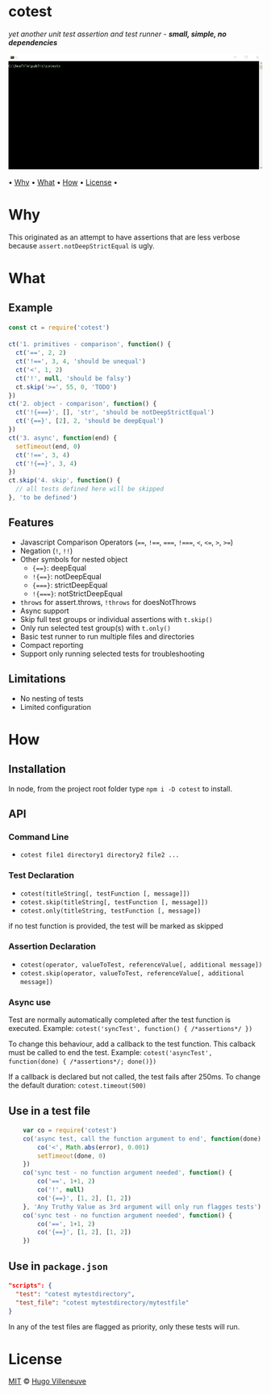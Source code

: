 <!-- markdownlint-disable MD004 MD007 MD010 MD041 MD022 MD024 MD032 -->
# cotest

*yet another unit test assertion and test runner* -
***small, simple, no dependencies***

![ScreenCap](./cotest.gif)

• [Why](#why) • [What](#what) • [How](#how) • [License](#license) •

# Why

This originated as an attempt to have assertions that are less verbose because `assert.notDeepStrictEqual` is ugly.

# What

## Example

```javascript
const ct = require('cotest')

ct('1. primitives - comparison', function() {
  ct('==', 2, 2)
  ct('!==', 3, 4, 'should be unequal')
  ct('<', 1, 2)
  ct('!', null, 'should be falsy')
  ct.skip('>=', 55, 0, 'TODO')
})
ct('2. object - comparison', function() {
  ct('!{===}', [], 'str', 'should be notDeepStrictEqual')
  ct('{==}', [2], 2, 'should be deepEqual')
})
ct('3. async', function(end) {
  setTimeout(end, 0)
  ct('!==', 3, 4)
  ct('!{==}', 3, 4)
})
ct.skip('4. skip', function() {
  // all tests defined here will be skipped
}, 'to be defined')
```

## Features

* Javascript Comparison Operators (`==`, `!==`, `===`, `!===`, `<`, `<=`, `>`, `>=`)
* Negation (`!`, `!!`)
* Other symbols for nested object
  * `{==}`: deepEqual
  * `!{==}`: notDeepEqual
  * `{===}`: strictDeepEqual
  * `!{===}`: notStrictDeepEqual
* `throws` for assert.throws, `!throws` for doesNotThrows
* Async support
* Skip full test groups or individual assertions with `t.skip()`
* Only run selected test group(s) with `t.only()`
* Basic test runner to run multiple files and directories
* Compact reporting
* Support only running selected tests for troubleshooting

## Limitations

* No nesting of tests
* Limited configuration

# How

## Installation

In node, from the project root folder type `npm i -D cotest` to install.

## API

### Command Line
* `cotest file1 directory1 directory2 file2 ...`

### Test Declaration
* `cotest(titleString[, testFunction [, message]])`
* `cotest.skip(titleString[, testFunction [, message]])`
* `cotest.only(titleString, testFunction [, message])`

if no test function is provided, the test will be marked as skipped

### Assertion Declaration
* `cotest(operator, valueToTest, referenceValue[, additional message])`
* `cotest.skip(operator, valueToTest, referenceValue[, additional message])`

### Async use

Test are normally automatically completed after the test function is executed.
Example: `cotest('syncTest', function() { /*assertions*/ })`

To change this behaviour, add a callback to the test function. This calback must be called to end the test.
Example: `cotest('asyncTest', function(done) { /*assertions*/; done()})`

If a callback is declared but not called, the test fails after 250ms.
To change the default duration: `cotest.timeout(500)`

## Use in a test file

```javascript
	var co = require('cotest')
	co('async test, call the function argument to end', function(done) {
		co('<', Math.abs(error), 0.001)
		setTimeout(done, 0)
	})
	co('sync test - no function argument needed', function() {
		co('==', 1+1, 2)
		co('!', null)
		co('{==}', [1, 2], [1, 2])
	}, 'Any Truthy Value as 3rd argument will only run flagges tests')
	co('sync test - no function argument needed', function() {
		co('==', 1+1, 2)
		co('{==}', [1, 2], [1, 2])
	})
```

## Use in `package.json`

```json
"scripts": {
  "test": "cotest mytestdirectory",
  "test_file": "cotest mytestdirectory/mytestfile"
}
```

In any of the test files are flagged as priority, only these tests will run.

# License

[MIT](http://www.opensource.org/licenses/MIT) © [Hugo Villeneuve](https://github.com/hville)
